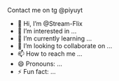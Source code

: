 Contact me on tg @piyuyt


- 👋 Hi, I’m @Stream-Flix
- 👀 I’m interested in ...
- 🌱 I’m currently learning ...
- 💞️ I’m looking to collaborate on ...
- 📫 How to reach me ...
- 😄 Pronouns: ...
- ⚡ Fun fact: ...

<!---
Stream-Flix/Stream-Flix is a ✨ special ✨ repository because its `README.md` (this file) appears on your GitHub profile.
You can click the Preview link to take a look at your changes.
--->
